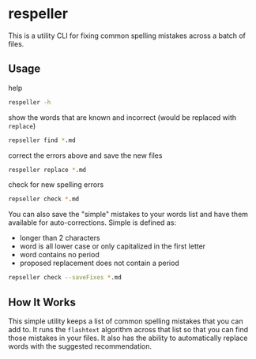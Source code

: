 # respeller

This is a utility CLI for fixing common spelling mistakes across a batch of files.

## Usage

help

```bash
respeller -h
```

show the words that are known and incorrect (would be replaced with `replace`)

```bash
repseller find *.md
```

correct the errors above and save the new files

```bash
respeller replace *.md
```

check for new spelling errors

```bash
repseller check *.md
```

You can also save the "simple" mistakes to your words list and have them available for auto-corrections. Simple is defined as:

- longer than 2 characters
- word is all lower case or only capitalized in the first letter
- word contains no period
- proposed replacement does not contain a period

```bash
repseller check --saveFixes *.md
```

## How It Works

This simple utility keeps a list of common spelling mistakes that you can add to.  It runs the `flashtext` algorithm across that list so that you can find those mistakes in your files.  It also has the ability to automatically replace words with the suggested recommendation.
